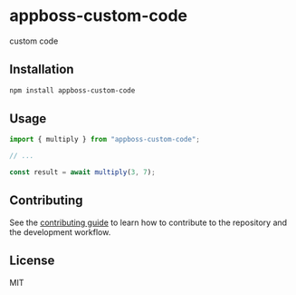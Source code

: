 # appboss-custom-code

custom code

## Installation

```sh
npm install appboss-custom-code
```

## Usage

```js
import { multiply } from "appboss-custom-code";

// ...

const result = await multiply(3, 7);
```

## Contributing

See the [contributing guide](CONTRIBUTING.md) to learn how to contribute to the repository and the development workflow.

## License

MIT
